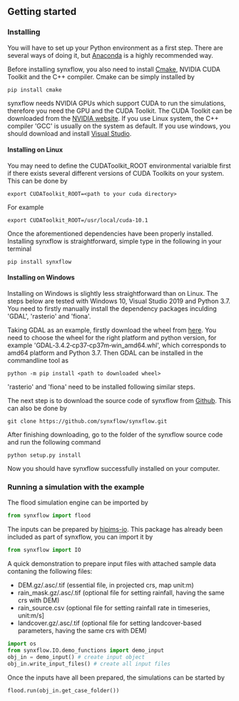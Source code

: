 ## Getting started

### Installing

You will have to set up your Python environment as a first step. There are several ways of doing it, but [Anaconda](https://www.anaconda.com/products/distribution) is a highly recommended way. 

Before installing synxflow, you also need to install [Cmake](https://cmake.org/download/), NVIDIA CUDA Toolkit and the C++ compiler. Cmake can be simply installed by

```shell
pip install cmake
```

synxflow needs NVIDIA GPUs which support CUDA to run the simulations, therefore you need the GPU and the CUDA Toolkit. The CUDA Toolkit can be downloaded from the [NVIDIA website](https://developer.nvidia.com/cuda-downloads). If you use Linux system, the C++ compiler 'GCC' is usually on the system as default. If you use windows, you should download and install [Visual Studio](https://visualstudio.microsoft.com/vs/).

#### Installing on Linux

You may need to define the CUDAToolkit_ROOT environmental varialble first if there exists several different versions of CUDA Toolkits on your system. This can be done by

```shell
export CUDAToolkit_ROOT=<path to your cuda directory>
```
For example

```shell
export CUDAToolkit_ROOT=/usr/local/cuda-10.1
```

Once the aforementioned dependencies have been properly installed. Installing synxflow is straightforward, simple type in the following in your terminal

```shell
pip install synxflow
```

#### Installing on Windows

Installing on Windows is slightly less straightforward than on Linux. The steps below are tested with Windows 10, Visual Studio 2019 and Python 3.7. You need to firstly manually install the dependency packages inculding 'GDAL', 'rasterio' and 'fiona'. 

Taking GDAL as an example, firstly download the wheel from [here](https://www.lfd.uci.edu/~gohlke/pythonlibs/). You need to choose the wheel for the right platform and python version, for example 'GDAL‑3.4.2‑cp37‑cp37m‑win_amd64.whl', which corresponds to amd64 platform and Python 3.7. Then GDAL can be installed in the commandline tool as

```shell
python -m pip install <path to downloaded wheel>
```

'rasterio' and 'fiona' need to be installed following similar steps.

The next step is to download the source code of synxflow from [Github](https://github.com/synxflow/synxflow). This can also be done by

```shell
git clone https://github.com/synxflow/synxflow.git
```

After finishing downloading, go to the folder of the synxflow source code and run the following command

```shell
python setup.py install
```
Now you should have synxflow successfully installed on your computer.

### Running a simulation with the example

The flood simulation engine can be imported by

```python
from synxflow import flood
```

The inputs can be prepared by [hipims-io](https://pypi.org/project/hipims-io/). This package has already been included as part of synxflow, you can import it by

```python
from synxflow import IO
```
A quick demonstration to prepare input files with attached sample data contaning the following files:
- DEM.gz/.asc/.tif (essential file, in projected crs, map unit:m)
- rain_mask.gz/.asc/.tif (optional file for setting rainfall, having the same crs with DEM)
- rain_source.csv (optional file for setting rainfall rate in timeseries, unit:m/s]
- landcover.gz/.asc/.tif (optional file for setting landcover-based parameters, having the same crs with DEM)

```python
import os
from synxflow.IO.demo_functions import demo_input
obj_in = demo_input() # create input object
obj_in.write_input_files() # create all input files
```

Once the inputs have all been prepared, the simulations can be started by


```python
flood.run(obj_in.get_case_folder())
```
